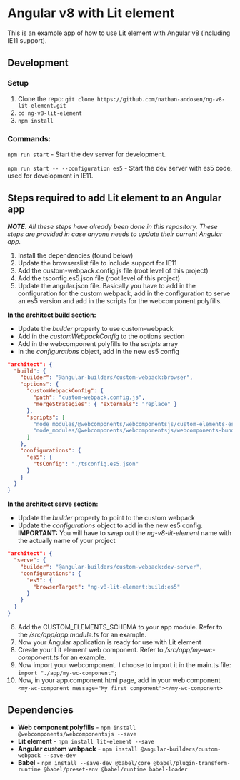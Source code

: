 # Angular v8 with Lit element

This is an example app of how to use Lit element with Angular v8 (including IE11 support).

## Development

### Setup

1. Clone the repo: ``git clone https://github.com/nathan-andosen/ng-v8-lit-element.git``
1. ``cd ng-v8-lit-element``
1. ``npm install``

### Commands:

``npm run start`` - Start the dev server for development.

``npm run start -- --configuration es5`` - Start the dev server with es5 code, used for development in IE11.

## Steps required to add Lit element to an Angular app

___NOTE__: All these steps have already been done in this repository. These steps are provided in case anyone needs to update their current Angular app._

1. Install the dependencies (found below)
1. Update the browserslist file to include support for IE11
1. Add the custom-webpack.config.js file (root level of this project)
1. Add the tsconfig.es5.json file (root level of this project)
1. Update the angular.json file. Basically you have to add in the configuration for the custom webpack, add in the configuration to serve an es5 version and add in the scripts for the webcomponent polyfills.

__In the architect build section:__

* Update the _builder_ property to use custom-webpack
* Add in the _customWebpackConfig_ to the options section
* Add in the webcomponent polyfills to the _scripts_ array
* In the _configurations_ object, add in the new es5 config

```json
"architect": {
  "build": {
    "builder": "@angular-builders/custom-webpack:browser",
    "options": {
      "customWebpackConfig": {
        "path": "custom-webpack.config.js",
        "mergeStrategies": { "externals": "replace" }
      },
      "scripts": [
        "node_modules/@webcomponents/webcomponentsjs/custom-elements-es5-adapter.js",
        "node_modules/@webcomponents/webcomponentsjs/webcomponents-bundle.js"
      ]
    },
    "configurations": {
      "es5": {
        "tsConfig": "./tsconfig.es5.json"
      }
    }
  }
}
```

__In the architect serve section:__

* Update the _builder_ property to point to the custom webpack
* Update the _configurations_ object to add in the new es5 config. __IMPORTANT:__ You will have to swap out the _ng-v8-lit-element_ name with the actually name of your project

```json
"architect": {
  "serve": {
    "builder": "@angular-builders/custom-webpack:dev-server",
    "configurations": {
      "es5": {
        "browserTarget": "ng-v8-lit-element:build:es5"
      }
    }
  }
}
```

6. Add the CUSTOM_ELEMENTS_SCHEMA to your app module. Refer to the _/src/app/app.module.ts_ for an example.
1. Now your Angular application is ready for use with Lit element
1. Create your Lit element web component. Refer to _/src/app/my-wc-component.ts_ for an example.
1. Now import your webcomponent. I choose to import it in the main.ts file: ``import "./app/my-wc-component";``
1. Now, in your app.component.html page, add in your web component ``<my-wc-component message="My first component"></my-wc-component>``


## Dependencies

* __Web component polyfills__ - ``npm install @webcomponents/webcomponentsjs --save``
* __Lit element__ - ``npm install lit-element --save``
* __Angular custom webpack__ - ``npm install @angular-builders/custom-webpack --save-dev``
* __Babel__ - ``npm install --save-dev @babel/core @babel/plugin-transform-runtime @babel/preset-env @babel/runtime babel-loader``